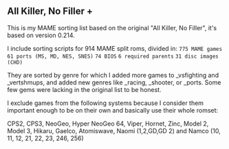 ## **All Killer, No Filler +**

This is my MAME sorting list based on the original "All Killer, No Filler", it's based on version 0.214.

I include sorting scripts for 914 MAME split roms, divided in:
`775 MAME games`
`61 ports (MS, MD, NES, SNES)`
`74 BIOS`
`6 required parents`
`31 disc images (CHD)`

They are sorted by genre for which I added more games to _vsfighting and _vertshmups, and added new genres like _racing, _shooter, or _ports. Some few gems were lacking in the original list to be honest.

I exclude games from the following systems because I consider them important enough to be on their own and basically use their whole romset:

CPS2, CPS3, NeoGeo, Hyper NeoGeo 64, Viper, Hornet, Zinc, Model 2, Model 3, Hikaru, Gaelco, Atomiswave, Naomi (1,2,GD,GD 2) and Namco (10, 11, 12, 21, 22, 23, 246, 256)